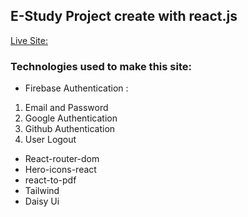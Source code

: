 ## E-Study Project create with react.js
[Live Site:](https://e-study-72407.web.app/)

### Technologies used to make this site:
 - Firebase Authentication : 
 1. Email and Password
 2. Google Authentication
 3. Github Authentication
 4. User Logout

 - React-router-dom
 - Hero-icons-react
 - react-to-pdf
 - Tailwind 
 - Daisy Ui
 